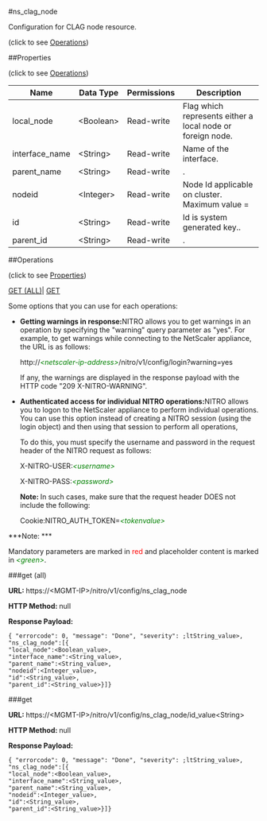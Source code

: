 #ns_clag_node



Configuration for CLAG node resource.

<span>(click to see [Operations](#operations))</span>



##Properties 

<span>(click to see [Operations](#operations))</span>





<table><thead><tr><th>Name</th><th>Data Type</th><th>Permissions</th><th>Description</th></tr></thead><tbody><tr><td>local_node</td><td>&lt;Boolean></td><td>Read-write</td><td>Flag which represents either a local node or foreign node.</td></tr><tr><td>interface_name</td><td>&lt;String></td><td>Read-write</td><td>Name of the interface.</td></tr><tr><td>parent_name</td><td>&lt;String></td><td>Read-write</td><td>.</td></tr><tr><td>nodeid</td><td>&lt;Integer></td><td>Read-write</td><td>Node Id applicable on cluster.<br>Maximum value =</td></tr><tr><td>id</td><td>&lt;String></td><td>Read-write</td><td>Id is system generated key..</td></tr><tr><td>parent_id</td><td>&lt;String></td><td>Read-write</td><td>.</td></tr></tbody></table>

##Operations 

<span>(click to see [Properties](#properties))</span>





[GET (ALL)](#get-all)| [GET](#get)





Some options that you can use for each operations:

<ul><li><p><b>Getting warnings in response:</b>NITRO allows you to get warnings in an operation by specifying the "warning" query parameter as "yes". For example, to get warnings while connecting to the NetScaler appliance, the URL is as follows:</p><p>http://<span style="color:green;font-style:italic;">&lt;netscaler-ip-address&gt;</span>/nitro/v1/config/login?warning=yes</p><p>If any, the warnings are displayed in the response payload with the HTTP code "209 X-NITRO-WARNING".</p></li><li><p><b>Authenticated access for individual NITRO operations:</b>NITRO allows you to logon to the NetScaler appliance to perform individual operations. You can use this option instead of creating a NITRO session (using the login object) and then using that session to perform all operations,</p><p>To do this, you must specify the username and password in the request header of the NITRO request as follows:</p><p>X-NITRO-USER:<span style="color:green;font-style:italic;">&lt;username&gt;</span></p><p>X-NITRO-PASS:<span style="color:green;font-style:italic;">&lt;password&gt;</span></p><p><b>Note: </b>In such cases, make sure that the request header DOES not include the following:</p><p>Cookie:NITRO_AUTH_TOKEN=<span style="color:green;font-style:italic;">&lt;tokenvalue&gt;</span></p></li></ul>







***Note: *** 

Mandatory parameters are marked in <span style="color:#FF0000;">red</span> and placeholder content is marked in <span style="color:green;font-style:italic">&lt;green&gt;</span>.



###get (all)







<b>URL: </b>https://&lt;MGMT-IP&gt;/nitro/v1/config/ns_clag_node

<b>HTTP Method: </b>null

<b>Response Payload: </b>
```
{ "errorcode": 0, "message": "Done", "severity": ;ltString_value>, "ns_clag_node":[{
"local_node":<Boolean_value>,
"interface_name":<String_value>,
"parent_name":<String_value>,
"nodeid":<Integer_value>,
"id":<String_value>,
"parent_id":<String_value>}]}
```







###get







<b>URL: </b>https://&lt;MGMT-IP&gt;/nitro/v1/config/ns_clag_node/id_value&lt;String&gt;

<b>HTTP Method: </b>null

<b>Response Payload: </b>
```
{ "errorcode": 0, "message": "Done", "severity": ;ltString_value>, "ns_clag_node":[{
"local_node":<Boolean_value>,
"interface_name":<String_value>,
"parent_name":<String_value>,
"nodeid":<Integer_value>,
"id":<String_value>,
"parent_id":<String_value>}]}
```







